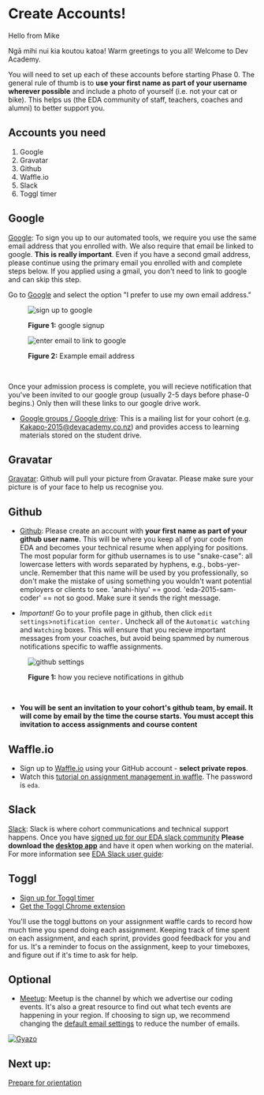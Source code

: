 # Create Accounts!
 Hello from Mike

Ngā mihi nui kia koutou katoa! Warm greetings to you all! Welcome to Dev Academy.

You will need to set up each of these accounts before starting Phase 0. The general rule of thumb is to **use your first name as part of your username wherever possible** and include a photo of yourself (i.e. not your cat or bike). This helps us (the EDA community of staff, teachers, coaches and alumni) to better support you.

## Accounts you need

1. Google
2. Gravatar
2. Github
3. Waffle.io
3. Slack
4. Toggl timer

## Google
[Google](https://accounts.google.com/Signup): To sign you up to our automated tools, we require you use the same email address that you enrolled with. We also require that email be linked to google. **This is really important**. Even if you have a second gmail address, please continue using the primary email you enrolled with and complete steps below. If you applied using a gmail, you don't need to link to google and can skip this step.

Go to [Google](https://accounts.google.com/Signup) and select the option "I prefer to use my own email address."
<figure>
  <img src="../images/google.png" alt="sign up to google"><br>
  <figcaption>
    <p><strong>Figure 1:</strong> google signup</p>
  </figcaption>
</figure>


<figure>
  <img src="../images/google-2.png" alt="enter email to link to google"><br>
  <figcaption>
    <p><strong>Figure 2:</strong> Example email address</p>
  </figcaption>
</figure>

<br>

Once your admission process is complete, you will recieve notification that you've been invited to our google group (usually 2-5 days before phase-0 begins.) Only then will these links to our google drive work.

- [Google groups / Google drive](https://drive.google.com/a/enspiral.com/folderview?id=0B5aB0OHeInzgeWZoQm9VaWJQeWc&usp=sharing): This is a mailing list for your cohort (e.g. Kakapo-2015@devacademy.co.nz) and provides access to learning materials stored on the student drive.

## Gravatar
[Gravatar](http://en.gravatar.com/): Github will pull your picture from Gravatar. Please make sure your picture is of your face to help us recognise you.

## Github
- [Github](https://github.com/): Please create an account with **your first name as part of your github user name.** This will be where you keep all of your code from EDA and becomes your technical resume when applying for positions. The most popular form for github usernames is to use "snake-case": all lowercase letters with words separated by hyphens, e.g., bobs-yer-uncle. Remember that this name will be used by you professionally, so don't make the mistake of  using something you wouldn't want potential employers or clients to see. 'anahi-hiyu' == good. 'eda-2015-sam-coder' == not so good. Make sure it sends the right message.

- *Important!* Go to your profile page in github, then click `edit settings`>`notification center.` Uncheck all of the `Automatic watching` and `Watching` boxes. This will ensure that you recieve important messages from your coaches, but avoid being spammed by numerous notifications specific to waffle assignments.

<figure>
  <img src="../images/github-settings.png" alt="github settings"><br>
  <figcaption>
    <p><strong>Figure 1:</strong> how you recieve notifications in github</p>
  </figcaption>
</figure>

<br>


- **You will be sent an invitation to your cohort's github team, by email. It will come by email by the time the course starts. You must accept this invitation to access assignments and course content**

## Waffle.io
- Sign up to [Waffle.io](https://waffle.io/) using your GitHub account - **select private repos**.
- Watch this [tutorial on assignment management in waffle](https://vimeo.com/147405661). The password is `eda`.

## Slack
[Slack](https://edaslackinvite.herokuapp.com/): Slack is where cohort communications and technical support happens. Once you have [signed up for our EDA slack community](https://edaslackinvite.herokuapp.com/) **Please download the [desktop app](https://slack.com/apps)** and have it open when working on the material. For more information see [EDA Slack user guide](/4-tools/slack/README.md):

## Toggl
- [Sign up for Toggl timer](https://toggl.com/)
- [Get the Toggl Chrome extension](https://chrome.google.com/webstore/detail/toggl-button/oejgccbfbmkkpaidnkphaiaecficdnfn?hl=en)

You'll use the toggl buttons on your assignment waffle cards to record how much time you spend doing each assignment. Keeping track of time spent on each assignment, and each sprint, provides good feedback for you and for us. It's a reminder to focus on the assignment, keep to your timeboxes, and figure out if it's time to ask for help.

## Optional
- [Meetup](http://www.meetup.com/Enspiral-Dev-Academy-Meetup/): Meetup is the channel by which we advertise our coding events. It's also a great resource to find out what tech events are happening in your region. If choosing to sign up, we recommend changing the [default email settings](http://www.meetup.com/account/comm/) to reduce the number of emails.

[![Gyazo](http://i.gyazo.com/e0c8b3c2e164162d2e021619aee97881.gif)](http://gyazo.com/e0c8b3c2e164162d2e021619aee97881)


## Next up:
[Prepare for orientation](/0.2-prepare-for-orientation/README.md)
